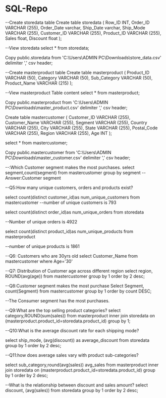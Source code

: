 # SQL-Repo
--Create storedata table
Create table storedata (
Row_ID INT,
Order_ID VARCHAR (255),
Order_Date varchar,
Ship_Date varchar,
Ship_Mode VARCHAR (255),
Customer_ID VARCHAR (255),
Product_ID VARCHAR (255),
Sales float,
Discount float
);

--View storedata 
select *
from storedata;

Copy public.storedata
from 'C:\Users\ADMIN PC\Downloads\store_data.csv'
delimiter ',' csv header;



--Create masterproduct table
Create table masterproduct ( 
Product_ID VARCHAR (50),
Category VARCHAR (50),
Sub_Category VARCHAR (50),
Product_Name VARCHAR (215)
);

--View masterproduct Table content
select *
from masterproduct; 

Copy public.masterproduct
from 'C:\Users\ADMIN PC\Downloads\master_product.csv'
delimiter ',' csv header;



Create table mastercustomer (
Customer_ID VARCHAR (255),
Customer_Name VARCHAR (255),
Segment VARCHAR (255),
Country VARCHAR (255),
City VARCHAR (255),
State VARCHAR (255),
Postal_Code VARCHAR (255),
Region VARCHAR (255),
Age INT
);

select *
from mastercustomer;

Copy public.mastercustomer
from 'C:\Users\ADMIN PC\Downloads\master_customer.csv'
delimiter ',' csv header;

--:Which Customer segment makes the most purchases.
select segment,count(segment)
from mastercustomer
group by segment
--Answer:Customer segment

--Q5:How many unique customers, orders and products exist?

select count(distinct customer_id)as num_unique_customers
from mastercustomer
--number of unique customers is 793

select count(distinct order_id)as num_unique_orders
from storedata

--Number of unique orders is 4922

select count(distinct product_id)as num_unique_products
from masterproduct

--number of unique products is 1861

--Q6: Customers who are 30yrs old
select Customer_Name
from mastercustomer
where Age='30'


--Q7: Distribution of Customer age across different region
select region, ROUND(avg(age))
 from mastercustomer
 group by 1
 order by 2 desc;
 
 --Q8:Customer segment makes the most purchase
 Select Segment, count(Segment)
 from mastercustomer
group by 1
order by count DESC;

--The Consumer segment has the most purchases.

--Q9:What are the top selling product categories?
select category,ROUND(sum(sales))
from masterproduct
inner join storedata on (masterproduct.product_id=storedata.product_id)
group by 1;



--Q10:What is the average discount rate for each shipping mode?

select ship_mode, (avg(discount)) as average_discount
from storedata
group by 1
order by 2 desc;

--Q11:how does average sales vary with product sub-categories?

select sub_category,round(avg(sales)) avg_sales
from masterproduct
inner join storedata on (masterproduct.product_id=storedata.product_id)
group by 1
order by 2 desc;

--What is the relationship between discount and sales amount?
select discount, (avg(sales))
from storedata
group by 1
order by 2 desc;
